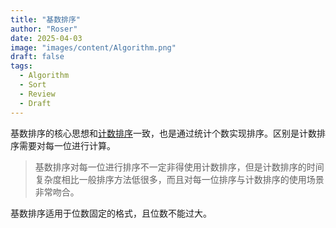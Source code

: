 ```yaml
---
title: "基数排序"
author: "Roser"
date: 2025-04-03
image: "images/content/Algorithm.png"
draft: false
tags:
  - Algorithm
  - Sort
  - Review
  - Draft
---
```

基数排序的核心思想和[计数排序](../计数排序与前缀和实现排序源数据)一致，也是通过统计个数实现排序。区别是计数排序需要对每一位进行计算。

> 基数排序对每一位进行排序不一定非得使用计数排序，但是计数排序的时间复杂度相比一般排序方法低很多，而且对每一位排序与计数排序的使用场景非常吻合。

基数排序适用于位数固定的格式，且位数不能过大。